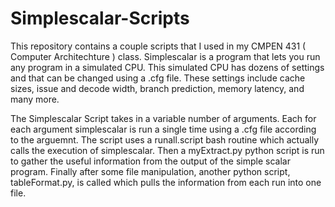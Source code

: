 Simplescalar-Scripts
====================

This repository contains a couple scripts that I used in my CMPEN 431 ( Computer Architechture ) class. Simplescalar is a 
program that lets you run any program in a simulated CPU. This simulated CPU has dozens of settings and that can be changed
using a .cfg file. These settings include cache sizes, issue and decode width, branch prediction, memory latency, and 
many more.

The Simplescalar Script takes in a variable number of arguments. Each for each argument simplescalar is run a single time using a .cfg file according to the arguemnt. The script uses a runall.script bash routine which actually calls the execution of simplescalar. Then a myExtract.py python script is run to gather the useful information from the output of the simple scalar program. Finally after some file manipulation, another python script, tableFormat.py, is called which pulls the information from each run into one file.
